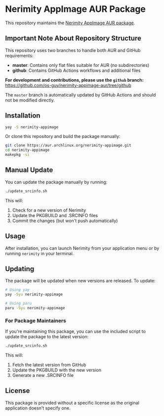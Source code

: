 # Nerimity AppImage AUR Package

This repository maintains the [Nerimity AppImage AUR package](https://aur.archlinux.org/packages/nerimity-appimage).

## Important Note About Repository Structure

This repository uses two branches to handle both AUR and GitHub requirements:

- **master**: Contains only flat files suitable for AUR (no subdirectories)
- **github**: Contains GitHub Actions workflows and additional files

**For development and contributions, please use the `github` branch:**
https://github.com/os-guy/nerimity-appimage-aur/tree/github

The `master` branch is automatically updated by GitHub Actions and should not be modified directly.

## Installation

```bash
yay -S nerimity-appimage
```

Or clone this repository and build the package manually:

```bash
git clone https://aur.archlinux.org/nerimity-appimage.git
cd nerimity-appimage
makepkg -si
```

## Manual Update

You can update the package manually by running:

```bash
./update_srcinfo.sh
```

This will:
1. Check for a new version of Nerimity
2. Update the PKGBUILD and .SRCINFO files
3. Commit the changes (but won't push automatically)

## Usage

After installation, you can launch Nerimity from your application menu or by running `nerimity` in your terminal.

## Updating

The package will be updated when new versions are released. To update:

```bash
# Using yay
yay -Syu nerimity-appimage

# Using paru
paru -Syu nerimity-appimage
```

### For Package Maintainers

If you're maintaining this package, you can use the included script to update the package to the latest version:

```bash
./update_srcinfo.sh
```

This will:
1. Fetch the latest version from GitHub
2. Update the PKGBUILD with the new version
3. Generate a new .SRCINFO file

## License

This package is provided without a specific license as the original application doesn't specify one. 